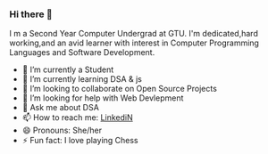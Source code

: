 ### Hi there 👋
I m a Second Year Computer Undergrad at GTU.
I'm dedicated,hard working,and an avid learner with interest in Computer Programming Languages and Software Development.

- 🔭 I’m currently a Student
- 🌱 I’m currently learning DSA & js
- 👯 I’m looking to collaborate on Open Source Projects
- 🤔 I’m looking for help with Web Devlepment
- 💬 Ask me about DSA
- 📫 How to reach me: [LinkediN](https://www.linkedin.com/in/amisha-purswani-4a09a1196/)
- 😄 Pronouns: She/her
- ⚡ Fun fact: I love playing Chess

